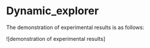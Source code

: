 # Dynamic_explorer
The demonstration of experimental results is as follows:

![demonstration of experimental results]
